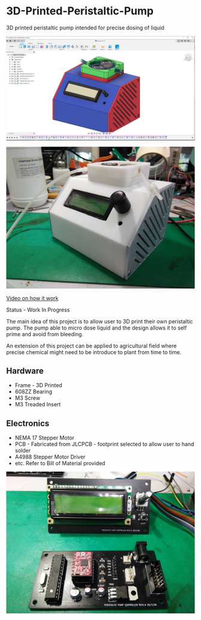 # 3D-Printed-Peristaltic-Pump
3D printed peristaltic pump intended for precise dosing of liquid


![](https://github.com/NaimFuad/3D-Printed-Peristaltic-Pump/blob/master/Peristaltic%20Pump%20Overview.PNG)

![](https://github.com/NaimFuad/3D-Printed-Peristaltic-Pump/blob/master/3D%20Printed%20Pump%20View.jpeg)

[Video on how it work](https://youtu.be/wXhuivK0bVU)

Status - Work In Progress

The main idea of this project is to allow user to 3D print their own peristaltic pump. The pump able to micro dose liquid and the design allows it to self prime and avoid from bleeding.

An extension of this project can be applied to agricultural field where precise chemical might need to be introduce to plant from time to time.

## Hardware

* Frame - 3D Printed
* 608ZZ Bearing
* M3 Screw
* M3 Treaded Insert

## Electronics
* NEMA 17 Stepper Motor
* PCB - Fabricated from JLCPCB - footprint selected to allow user to hand solder
* A4988 Stepper Motor Driver
* etc. Refer to Bill of Material provided 

![](https://github.com/NaimFuad/3D-Printed-Peristaltic-Pump/blob/master/3D%20Printed%20Pump%20PCB.jpeg)


